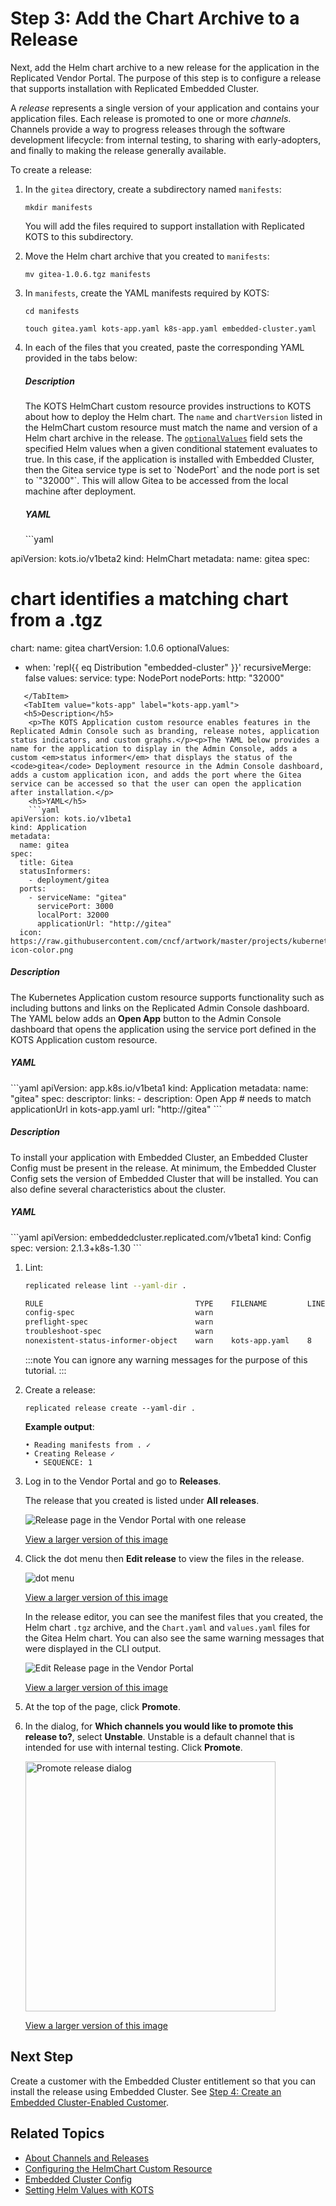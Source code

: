 # Step 3: Add the Chart Archive to a Release

Next, add the Helm chart archive to a new release for the application in the Replicated Vendor Portal. The purpose of this step is to configure a release that supports installation with Replicated Embedded Cluster.

A _release_ represents a single version of your application and contains your application files. Each release is promoted to one or more _channels_. Channels provide a way to progress releases through the software development lifecycle: from internal testing, to sharing with early-adopters, and finally to making the release generally available.

To create a release:

1. In the `gitea` directory, create a subdirectory named `manifests`:

   ```
   mkdir manifests
   ```

   You will add the files required to support installation with Replicated KOTS to this subdirectory.

1. Move the Helm chart archive that you created to `manifests`:

   ```
   mv gitea-1.0.6.tgz manifests
   ```

1. In `manifests`, create the YAML manifests required by KOTS:
   ```
   cd manifests
   ```
   ```
   touch gitea.yaml kots-app.yaml k8s-app.yaml embedded-cluster.yaml
   ```

1. In each of the files that you created, paste the corresponding YAML provided in the tabs below:

   <Tabs>
   <TabItem value="helmchart" label="gitea.yaml" default>
    <h5>Description</h5>
    <p>The KOTS HelmChart custom resource provides instructions to KOTS about how to deploy the Helm chart. The <code>name</code> and <code>chartVersion</code> listed in the HelmChart custom resource must match the name and version of a Helm chart archive in the release. The <a href="/vendor/helm-optional-value-keys#conditionally-set-values"><code>optionalValues</code></a> field sets the specified Helm values when a given conditional statement evaluates to true. In this case, if the application is installed with Embedded Cluster, then the Gitea service type is set to `NodePort` and the node port is set to `"32000"`. This will allow Gitea to be accessed from the local machine after deployment.</p>
    <h5>YAML</h5>
    ```yaml
apiVersion: kots.io/v1beta2
kind: HelmChart
metadata:
  name: gitea
spec:
  # chart identifies a matching chart from a .tgz
  chart:
    name: gitea
    chartVersion: 1.0.6
  optionalValues:
  - when: 'repl{{ eq Distribution "embedded-cluster" }}'
    recursiveMerge: false
    values:
      service:
        type: NodePort
        nodePorts:
          http: "32000"
```
   </TabItem>
   <TabItem value="kots-app" label="kots-app.yaml">
   <h5>Description</h5>
    <p>The KOTS Application custom resource enables features in the Replicated Admin Console such as branding, release notes, application status indicators, and custom graphs.</p><p>The YAML below provides a name for the application to display in the Admin Console, adds a custom <em>status informer</em> that displays the status of the <code>gitea</code> Deployment resource in the Admin Console dashboard, adds a custom application icon, and adds the port where the Gitea service can be accessed so that the user can open the application after installation.</p>
    <h5>YAML</h5>
    ```yaml
apiVersion: kots.io/v1beta1
kind: Application
metadata:
  name: gitea
spec:
  title: Gitea
  statusInformers:
    - deployment/gitea
  ports:
    - serviceName: "gitea"
      servicePort: 3000
      localPort: 32000
      applicationUrl: "http://gitea"
  icon: https://raw.githubusercontent.com/cncf/artwork/master/projects/kubernetes/icon/color/kubernetes-icon-color.png
```
   </TabItem>
   <TabItem value="k8s-app" label="k8s-app.yaml">
   <h5>Description</h5>
    <p>The Kubernetes Application custom resource supports functionality such as including buttons and links on the Replicated Admin Console dashboard. The YAML below adds an <strong>Open App</strong> button to the Admin Console dashboard that opens the application using the service port defined in the KOTS Application custom resource.</p>
    <h5>YAML</h5>
    ```yaml
apiVersion: app.k8s.io/v1beta1
kind: Application
metadata:
  name: "gitea"
spec:
  descriptor:
    links:
      - description: Open App
        # needs to match applicationUrl in kots-app.yaml
        url: "http://gitea"
```
   </TabItem>
   <TabItem value="ec" label="embedded-cluster.yaml">
   <h5>Description</h5>
    <p>To install your application with Embedded Cluster, an Embedded Cluster Config must be present in the release. At minimum, the Embedded Cluster Config sets the version of Embedded Cluster that will be installed. You can also define several characteristics about the cluster.</p>
    <h5>YAML</h5>
    ```yaml
apiVersion: embeddedcluster.replicated.com/v1beta1
kind: Config
spec:
  version: 2.1.3+k8s-1.30
```
   </TabItem>
   </Tabs>

1. Lint:

   ```bash
   replicated release lint --yaml-dir .
   ```
   ```bash
   RULE                                  TYPE    FILENAME         LINE    MESSAGE
   config-spec                           warn                                                                                                                                                    Missing config spec
   preflight-spec                        warn                                                                                                                                                    Missing preflight spec
   troubleshoot-spec                     warn                                                                                                                                                    Missing troubleshoot spec
   nonexistent-status-informer-object    warn    kots-app.yaml    8       Status informer points to a nonexistent kubernetes object. If this is a Helm resource, this warning can be ignored.
   ```
   :::note
   You can ignore any warning messages for the purpose of this tutorial.
   :::

1. Create a release:

   ```
   replicated release create --yaml-dir .
   ```
   **Example output**:
   ```
   • Reading manifests from . ✓
   • Creating Release ✓
     • SEQUENCE: 1
   ```

1. Log in to the Vendor Portal and go to **Releases**.

    The release that you created is listed under **All releases**.

    ![Release page in the Vendor Portal with one release](/images/gitea-ec-release-seq-1.png)

    [View a larger version of this image](/images/gitea-ec-release-seq-1.png)

1. Click the dot menu then **Edit release** to view the files in the release.

    ![dot menu](/images/gitea-ec-release-edit-button.png)

    [View a larger version of this image](/images/gitea-ec-release-edit-button.png) 

    In the release editor, you can see the manifest files that you created, the Helm chart `.tgz` archive, and the `Chart.yaml` and `values.yaml` files for the Gitea Helm chart. You can also see the same warning messages that were displayed in the CLI output.

    ![Edit Release page in the Vendor Portal](/images/gitea-ec-release-edit-seq-1.png)

    [View a larger version of this image](/images/gitea-ec-release-edit-seq-1.png)

1. At the top of the page, click **Promote**.

1. In the dialog, for **Which channels you would like to promote this release to?**, select **Unstable**. Unstable is a default channel that is intended for use with internal testing. Click **Promote**.

    <img alt="Promote release dialog" src="/images/release-promote.png" width="400px"/>

    [View a larger version of this image](/images/release-promote.png)    

## Next Step

Create a customer with the Embedded Cluster entitlement so that you can install the release using Embedded Cluster. See [Step 4: Create an Embedded Cluster-Enabled Customer](tutorial-embedded-cluster-create-customer).

## Related Topics

* [About Channels and Releases](/vendor/releases-about)
* [Configuring the HelmChart Custom Resource](/vendor/helm-native-v2-using)
* [Embedded Cluster Config](/reference/embedded-config)
* [Setting Helm Values with KOTS](/vendor/helm-optional-value-keys)
